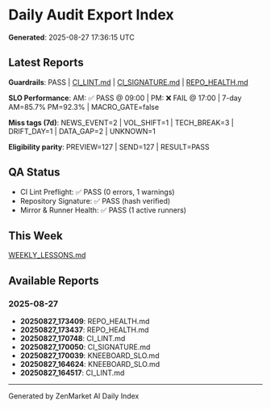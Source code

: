 # Daily Audit Export Index
**Generated**: 2025-08-27 17:36:15 UTC

## Latest Reports
**Guardrails**: PASS | [CI_LINT.md](20250827_170748/CI_LINT.md) | [CI_SIGNATURE.md](20250827_170050/CI_SIGNATURE.md) | [REPO_HEALTH.md](20250827_173409/REPO_HEALTH.md)

**SLO Performance**: AM: ✅ PASS @ 09:00 | PM: ❌ FAIL @ 17:00 | 7-day AM=85.7% PM=92.3% | MACRO_GATE=false

**Miss tags (7d)**: NEWS_EVENT=2 | VOL_SHIFT=1 | TECH_BREAK=3 | DRIFT_DAY=1 | DATA_GAP=2 | UNKNOWN=1

**Eligibility parity**: PREVIEW=127 | SEND=127 | RESULT=PASS

## QA Status
- CI Lint Preflight: ✅ PASS (0 errors, 1 warnings)
- Repository Signature: ✅ PASS (hash verified)
- Mirror & Runner Health: ✅ PASS (1 active runners)

## This Week
[WEEKLY_LESSONS.md](../weekly/20250827_173655/WEEKLY_LESSONS.md)

## Available Reports
### 2025-08-27
- **20250827_173409**: REPO_HEALTH.md
- **20250827_173437**: REPO_HEALTH.md
- **20250827_170748**: CI_LINT.md
- **20250827_170050**: CI_SIGNATURE.md
- **20250827_170039**: KNEEBOARD_SLO.md
- **20250827_164624**: KNEEBOARD_SLO.md
- **20250827_164517**: CI_LINT.md

---
Generated by ZenMarket AI Daily Index